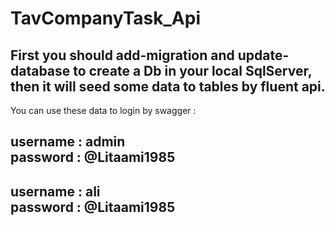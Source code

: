 # TavCompanyTask_Api

First you should add-migration and update-database to create a Db in your local SqlServer, then it will seed some data to tables by fluent api. 
-------

You can use these data to login by swagger :
 
username : admin                                                
password : @Litaami1985
----
username : ali                                               
password : @Litaami1985
----
